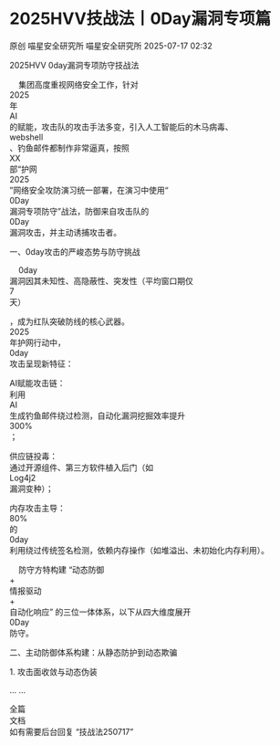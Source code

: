 #  2025HVV技战法丨0Day漏洞专项篇  
原创 喵星安全研究所  喵星安全研究所   2025-07-17 02:32  
  
2025HVV 0day漏洞专项防守技战法  
  
    集团高度重视网络安全工作，针对  
2025  
年  
AI  
的赋能，攻击队的攻击手法多变，引入人工智能后的木马病毒、  
webshell  
、钓鱼邮件都制作非常逼真，按照  
XX  
部“护网  
2025  
”网络安全攻防演习统一部署，在演习中使用“  
0Day  
漏洞专项防守”战法，防御来自攻击队的  
0Day  
漏洞攻击，并主动诱捕攻击者。  
  
一、0day攻击的严峻态势与防守挑战  
  
    0day  
漏洞因其未知性、高隐蔽性、突发性（平均窗口期仅  
7  
天）  
  
，成为红队突破防线的核心武器。  
2025  
年护网行动中，  
0day  
攻击呈现新特征：  
  
AI赋能攻击链：  
利用  
AI  
生成钓鱼邮件绕过检测，自动化漏洞挖掘效率提升  
300%  
；  
  
供应链投毒：  
通过开源组件、第三方软件植入后门（如  
Log4j2  
漏洞变种）；  
  
内存攻击主导：  
80%  
的  
0day  
利用绕过传统签名检测，依赖内存操作（如堆溢出、未初始化内存利用）。  
  
    防守方特构建 “动态防御  
+  
情报驱动  
+  
自动化响应” 的三位一体体系，以下从四大维度展开  
0Day  
防守。  
  
二、主动防御体系构建：从静态防护到动态欺骗  
  
1. 攻击面收敛与动态伪装  
  
... ...  
  
全篇  
文档  
如有需要后台回复 “技战法250717”  
  

